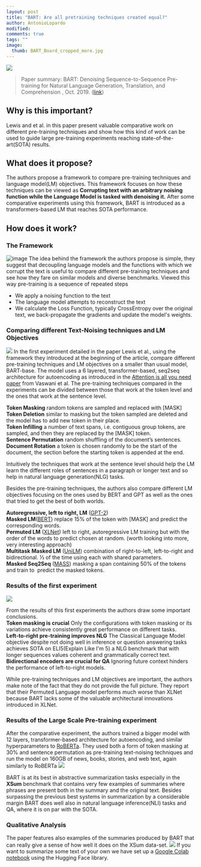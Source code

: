 ```yaml
---
layout: post
title: "BART: Are all pretraining techniques created equal?"
author: AntonioLopardo
modified:
comments: true
tags: ""
image:
  thumb: BART_Board_cropped_more.jpg
---
```

<script type="text/javascript" async
  src="https://cdn.mathjax.org/mathjax/latest/MathJax.js?config=TeX-MML-AM_CHTML">
</script>

![](https://firebasestorage.googleapis.com/v0/b/firescript-577a2.appspot.com/o/imgs%2Fapp%2FAntonioLprd%2FMp23o_Xx8j.jpg?alt=media&token=72dbb3c1-93a5-4b9d-8cec-3e006952568e)

> Paper summary: BART: Denoising Sequence-to-Sequence Pre-training for Natural Language Generation, Translation, and Comprehension , Oct. 2019. ([link](https://arxiv.org/abs/1910.13461))

## **Why is this important?**
Lewis and et al. in this paper present valuable comparative work on different pre-training techniques and show how this kind of work can be used to guide large pre-training experiments reaching state-of-the-art(SOTA) results. 

## **What does it propose?**
The authors propose a framework to compare pre-training techniques and language model(LM) objectives. This framework focuses on how these techniques can be viewed as **Corrupting text with an arbitrary noising function while the Language Model is tasked with denoising it.** After some comparative experiments using this framework, BART is introduced as a transformers-based LM that reaches SOTA performance.

## **How does it work?** 

### **The Framework**
![image](https://lh3.googleusercontent.com/_ZYOOgt3efQF8LlFM_rmlJdiQyj3bkFeKfeihhbOK3w-UvPUPvFX9K_YFMh7SIURsyFclNwkL8oVByH3XlQKXPnhZYO8IFY54nhFBlE9wuk0vJBKxI1Ci_7xnbePqT8thQC-vB1ZUvs)
The idea behind the framework the authors propose is simple, they suggest that decoupling language models and the functions with which we corrupt the text is useful to compare different pre-training techniques and see how they fare on similar models and diverse benchmarks. Viewed this way pre-training is a sequence of repeated steps 
* We apply a noising function to the text 
* The language model attempts to reconstruct the text
* We calculate the Loss Function, typically CrossEntropy over the original text, we back-propagate the gradients and update the model's weights.
        
### **Comparing different Text-Noising techniques and LM Objectives**
![](https://firebasestorage.googleapis.com/v0/b/firescript-577a2.appspot.com/o/imgs%2Fapp%2FAntonioLprd%2FdqcEKBSd0Y.png?alt=media&token=2cee8cc9-cb39-472f-9377-82c995a7ee85)
In the first experiment detailed in the paper Lewis et al., using the framework they introduced at the beginning of the article, compare different pre-training techniques and LM objectives on a smaller than usual model, BART-base. The model uses a 6 layered, transformer-based, seq2seq architecture for autoencoding as introduced in the [Attention is all you need paper](https://arxiv.org/pdf/1706.03762.pdf) from Vaswani et al. The pre-training techniques compared in the experiments can be divided between those that work at the token level and the ones that work at the sentence level.

**Token Masking** random tokens are sampled and replaced with [MASK]<br />
**Token Deletion** similar to masking but the token sampled are deleted and the model has to add new token in their place.<br />
**Token Infilling** a number of text spans, i.e. contiguous group tokens, are sampled, and then they are replaced by the [MASK] token.<br />
**Sentence Permutation** random shuffling of the document’s sentences.<br />
**Document Rotation** a token is chosen randomly to be the start of the document, the section before the starting token is appended at the end.<br />

Intuitively the techniques that work at the sentence level should help the LM learn the different roles of sentences in a paragraph or longer text and so help in natural language generation(NLG) tasks.

Besides the pre-training techniques, the authors also compare different LM objectives focusing on the ones used by BERT and GPT as well as the ones that tried to get the best of both worlds.

**Autoregressive, left to right, LM** ([GPT-2](https://cdn.openai.com/better-language-models/language_models_are_unsupervised_multitask_learners.pdf))<br />
**Masked LM**([BERT](https://arxiv.org/abs/1810.04805)) replace 15% of the token with [MASK] and predict the corresponding words.<br />
**Permuted LM** ([XLNet](https://arxiv.org/pdf/1906.08237.pdf)) left to right, autoregressive LM training but with the order of the words to predict chosen at random. (worth looking into more, very interesting approach)<br />
**Multitask Masked LM** ([UniLM](https://arxiv.org/pdf/1905.03197.pdf)) combination of right-to-left, left-to-right and bidirectional. ⅓ of the time using each with shared parameters.<br />
**Masked Seq2Seq** ([MASS](https://arxiv.org/pdf/1905.02450.pdf)) masking a span containing 50% of the tokens and train to  predict the masked tokens.<br />
        
### **Results of the first experiment**
![](https://lh6.googleusercontent.com/YxPMuTJc7EY2rFYIXUBVIYMjV-rloyEj2UmgJ6pbxyyMDCWzdwu4KOgRErOKJcmDe4QfC7LO-2bGE6-_0pCF1lRwJfFbjGvBbuk73oFQ8AgMdHAYDNIwDH8HlEcBI15SQKTUMIUhc_8)
    
From the results of this first experiments the authors draw some important conclusions.<br />
**Token masking is crucial** Only the configurations with token masking or its variations achieve consistently great performance on different tasks.<br />
**Left-to-right pre-training improves NLG** The Classical Language Model objective despite not doing well in inference or question answering tasks achieves SOTA on ELI5(Explain Like I'm 5) a NLG benchmark that with longer sequences values coherent and grammatically correct text.<br />
**Bidirectional encoders are crucial for QA** Ignoring future context hinders the performance of left-to-right models.<br />

While pre-training techniques and LM objectives are important, the authors make note of the fact that they do not provide the full picture. They report that their Permuted Language model performs much worse than XLNet because BART lacks some of the valuable architectural innovations introduced in XLNet.
    
### **Results of the Large Scale Pre-training experiment**
After the comparative experiment, the authors trained a bigger model with 12 layers, transformer-based architecture for autoencoding, and similar hyperparameters to [RoBERTa](https://arxiv.org/pdf/1907.11692.pdf). They used both a form of token masking at 30% and sentence permutation as pre-training text-noising techniques and run the model on 160GB of news, books, stories, and web text, again similarly to RoBERTa
![](https://lh4.googleusercontent.com/grHkzO3a2zUtdo-_AkH3sGhWmfGQ9_n4bAD0wm78kzVLpuzYFFdSwycnLIevdGUb5jVMJpGdA46LvZN_k0PDrCCObljSvgfcTo6PHevfpa5ZonMXn-C5tEXsUW1V33akbAIINi7whkA)

BART is at its best in abstractive summarization tasks especially in the **XSum** benchmark that contains very few examples of summaries where phrases are present both in the summary and the original text. Besides surpassing the previous best systems in summarization by a considerable margin BART does well also in natural language inference(NLI) tasks and QA, where it is on par with the SOTA. 

### **Qualitative Analysis**
The paper features also examples of the summaries produced by BART that can really give a sense of how well it does on the XSum data-set.
![](https://firebasestorage.googleapis.com/v0/b/firescript-577a2.appspot.com/o/imgs%2Fapp%2FAntonioLprd%2F7kziiycrsc.png?alt=media&token=a6812c61-8d4b-4f0b-ac0c-e36c470dad45)
If you want to summarize some text of your own we have set up a [Google Colab notebook](https://colab.research.google.com/drive/1ufNmxZz3v8LloGAYFJvTM2Git2aNe83R?usp=sharing) using the Hugging Face library. 
